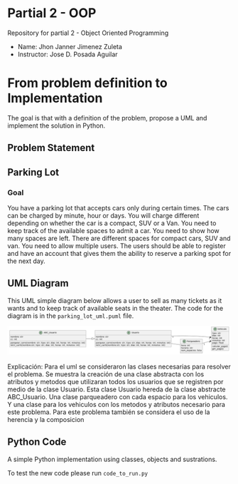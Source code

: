 # Partial 2 - OOP
Repository for partial 2 - Object Oriented Programming

- Name: Jhon Janner Jimenez Zuleta
- Instructor: Jose D. Posada Aguilar

# From problem definition to Implementation

The goal is that with a definition of the problem, propose a UML and implement the solution in Python.

## Problem Statement

## Parking Lot

### Goal

You have a parking lot that accepts cars only during certain times. The cars can be charged by minute, hour or days. You will charge different depending on whether the car is a compact, SUV or a Van. You need to keep track of the available spaces to admit a car. You need to show how many spaces are left. There are different spaces for compact cars, SUV and van. You need to allow multiple users. The users should be able to register and have an account that gives them the ability to reserve a parking spot for the next day.

## UML Diagram

This UML simple diagram below allows a user to sell as many tickets as it wants and to keep track of available seats in the theater. The code for the diagram is in the `parking_lot_uml.puml` file.

![UML Diagram](https://github.com/Jhon-Jimenez/Parcial_2_OOP/blob/main/parkin_lot_uml.png)

Explicación: Para el uml se consideraron las clases necesarias para resolver el problema. Se muestra la creación de una clase abstracta con los atributos y metodos que utilizaran todos los usuarios que se registren por medio de la clase Usuario. Esta clase Usuario hereda de la clase abstracte ABC_Usuario. Una clase parqueadero con cada espacio para los vehiculos. Y una clase para los vehiculos con los metodos y atributos necesario para este problema. Para este problema también se considera el uso de la herencia y la composicion

## Python Code

A simple Python implementation using classes, objects and sustrations.

To test the new code please run `code_to_run.py`